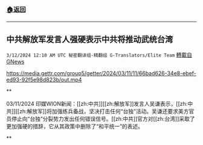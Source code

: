 ###  [:house:返回](README.md)
---


## 中共解放军发言人强硬表示中共将推动武统台湾
`3/12/2024 12:10 AM UTC 秘密翻译组-精翻组 G-Translators/Elite Team` [轉載自GNews](https://gnews.org/articles/2385585)


https://media.gettr.com/group5/getter/2024/03/11/11/66bad626-34e8-ebef-ed93-92f5e98d823b/out.mp4


**

03/11/2024 印媒WION新闻：[[zh:中共]][[zh:解放军]]发言人吴谦表示，[[zh:中共]][[zh:解放军]]将加强练兵备战，坚决打击任何“台独”活动。吴谦还要求美方官员停止向“台独”分裂势力发出任何错误信号。[[zh:中共]]官方对[[zh:台湾]]采取了更加强硬的措辞，它从其政策中删除了“和平统一”的表述。

**
